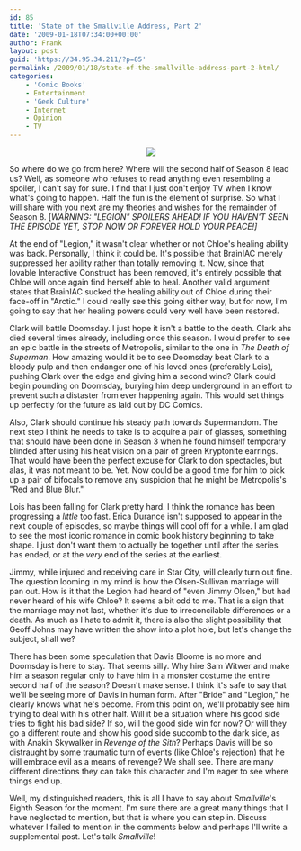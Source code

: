 ```yaml
---
id: 85
title: 'State of the Smallville Address, Part 2'
date: '2009-01-18T07:34:00+00:00'
author: Frank
layout: post
guid: 'https://34.95.34.211/?p=85'
permalink: /2009/01/18/state-of-the-smallville-address-part-2-html/
categories:
    - 'Comic Books'
    - Entertainment
    - 'Geek Culture'
    - Internet
    - Opinion
    - TV
---
```

<div markdown="1" style="text-align: center;">

![ ](http://www.kryptonsite.com/2009posterth.jpg)
</div>

So where do we go from here? Where will the second half of Season 8 lead us? Well, as someone who refuses to read anything even resembling a spoiler, I can't say for sure. I find that I just don't enjoy TV when I know what's going to happen. Half the fun is the element of surprise. So what I will share with you next are my theories and wishes for the remainder of Season 8. [_WARNING: "LEGION" SPOILERS AHEAD! IF YOU HAVEN'T SEEN THE EPISODE YET, STOP NOW OR FOREVER HOLD YOUR PEACE!]_

At the end of "Legion," it wasn't clear whether or not Chloe's healing ability was back. Personally, I think it could be. It's possible that BrainIAC merely suppressed her ability rather than totally removing it. Now, since that lovable Interactive Construct has been removed, it's entirely possible that Chloe will once again find herself able to heal. Another valid argument states that BrainIAC sucked the healing ability out of Chloe during their face-off in "Arctic." I could really see this going either way, but for now, I'm going to say that her healing powers could very well have been restored.

Clark will battle Doomsday. I just hope it isn't a battle to the death. Clark ahs died several times already, including once this season. I would prefer to see an epic battle in the streets of Metropolis, similar to the one in _The Death of Superman_. How amazing would it be to see Doomsday beat Clark to a bloody pulp and then endanger one of his loved ones (preferably Lois), pushing Clark over the edge and giving him a second wind? Clark could begin pounding on Doomsday, burying him deep underground in an effort to prevent such a distaster from ever happening again. This would set things up perfectly for the future as laid out by DC Comics.

Also, Clark should continue his steady path towards Supermandom. The next step I think he needs to take is to acquire a pair of glasses, something that should have been done in Season 3 when he found himself temporary blinded after using his heat vision on a pair of green Kryptonite earrings. That would have been the perfect excuse for Clark to don spectacles, but alas, it was not meant to be. Yet. Now could be a good time for him to pick up a pair of bifocals to remove any suspicion that he might be Metropolis's "Red and Blue Blur."

Lois has been falling for Clark pretty hard. I think the romance has been progressing a _little_ too fast. Erica Durance isn't supposed to appear in the next couple of episodes, so maybe things will cool off for a while. I am glad to see the most iconic romance in comic book history beginning to take shape. I just don't want them to actually be together until after the series has ended, or at the _very_ end of the series at the earliest.

Jimmy, while injured and receiving care in Star City, will clearly turn out fine. The question looming in my mind is how the Olsen-Sullivan marriage will pan out. How is it that the Legion had heard of "even Jimmy Olsen," but had never heard of his wife Chloe? It seems a bit odd to me. That is a sign that the marriage may not last, whether it's due to irreconcilable differences or a death. As much as I hate to admit it, there is also the slight possibility that Geoff Johns may have written the show into a plot hole, but let's change the subject, shall we?

There has been some speculation that Davis Bloome is no more and Doomsday is here to stay. That seems silly. Why hire Sam Witwer and make him a season regular only to have him in a monster costume the entire second half of the season? Doesn't make sense. I think it's safe to say that we'll be seeing more of Davis in human form. After "Bride" and "Legion," he clearly knows what he's become. From this point on, we'll probably see him trying to deal with his other half. Will it be a situation where his good side tries to fight his bad side? If so, will the good side win for now? Or will they go a different route and show his good side succomb to the dark side, as with Anakin Skywalker in _Revenge of the Sith_? Perhaps Davis will be so distraught by some traumatic turn of events (like Chloe's rejection) that he will embrace evil as a means of revenge? We shall see. There are many different directions they can take this character and I'm eager to see where things end up.

Well, my distinguished readers, this is all I have to say about _Smallville_'s Eighth Season for the moment. I'm sure there are a great many things that I have neglected to mention, but that is where you can step in. Discuss whatever I failed to mention in the comments below and perhaps I'll write a supplemental post. Let's talk _Smallville_!
